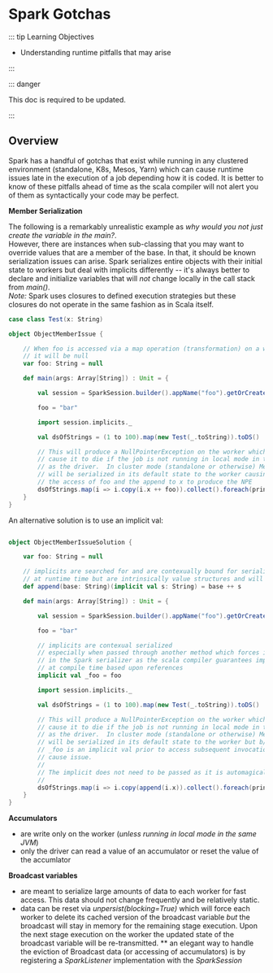 ---
---
# Spark Gotchas

::: tip Learning Objectives

- Understanding runtime pitfalls that may arise

:::

::: danger

This doc is required to be updated.

:::

## Overview

Spark has a handful of gotchas that exist while running in any clustered environment (standalone, K8s, Mesos, Yarn) which can cause runtime issues
late in the execution of a job depending how it is coded.  It is better to know of these pitfalls ahead of time as the scala compiler will not alert you of them as syntactically your code may be perfect.

__Member Serialization__

The following is a remarkably unrealistic example as _why would you not just create the variable in the main?_.  
However, there are instances when sub-classing that you may want to override values that are a member
of the base.  In that, it should be known serialization issues can arise.  Spark serializes entire objects with their
initial state to workers but deal with implicits differently -- it's always better to declare and initialize variables that will *not* 
change locally in the call stack from _main()_.  
*Note:* Spark uses closures to defined execution strategies but these closures do not operate in the same fashion as in Scala itself.

```scala
case class Test(x: String)

object ObjectMemberIssue {

	// When foo is accessed via a map operation (transformation) on a worker
	// it will be null
	var foo: String = null

	def main(args: Array[String]) : Unit = {

		val session = SparkSession.builder().appName("foo").getOrCreate()

		foo = "bar"

		import session.implicits._

		val dsOfStrings = (1 to 100).map(new Test(_.toString)).toDS()

		// This will produce a NullPointerException on the worker which will
		// cause it to die if the job is not running in local mode in the same JVM
		// as the driver.  In cluster mode (standalone or otherwise) MemberIssue
		// will be serialized in its default state to the worker causing 
		// the access of foo and the append to x to produce the NPE
		dsOfStrings.map(i => i.copy(i.x ++ foo)).collect().foreach(println)
	}
}
```


An alternative solution is to use an implicit val:

```scala

object ObjectMemberIssueSolution {

	var foo: String = null

	// implicits are searched for and are contexually bound for serialization
	// at runtime time but are intrinsically value structures and will not change
	def append(base: String)(implicit val s: String) = base ++ s

	def main(args: Array[String]) : Unit = {

		val session = SparkSession.builder().appName("foo").getOrCreate()

		foo = "bar"

		// implicits are contexual serialized 
		// especially when passed through another method which forces it to be bound
		// in the Spark serializer as the scala compiler guarantees implicits are bound
		// at compile time based upon references
		implicit val _foo = foo

		import session.implicits._

		val dsOfStrings = (1 to 100).map(new Test(_.toString)).toDS()

		// This will produce a NullPointerException on the worker which will
		// cause it to die if the job is not running in local mode in the same JVM
		// as the driver.  In cluster mode (standalone or otherwise) MemberIssue
		// will be serialized in its default state to the worker but b/c the 
		// _foo is an implicit val prior to access subsequent invocations of append will not
		// cause issue.
		//
		// The implicit does not need to be passed as it is automagically wired in via 
		// 
		dsOfStrings.map(i => i.copy(append(i.x)).collect().foreach(println)
	}
}
```

__Accumulators__
* are write only on the worker (_unless running in local mode in the same JVM_)
* only the driver can read a value of an accumulator or reset the value of the accumlator

__Broadcast variables__
* are meant to serialize large amounts of data to each worker for fast access.  This data should not change frequently and be relatively static.
* data can be reset via _unpersist(blocking=True)_ which will force each worker to delete its cached version of the broadcast variable *but* the broadcast
	will stay in memory for the remaining stage execution.  Upon the next stage execution on the worker the updated state of the broadcast variable will
	be re-transmitted.
** an elegant way to handle the eviction of Broadcast data (or accessing of accumulators) is by registering a _SparkListener_ implementation with the _SparkSession_
